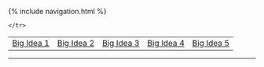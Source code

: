 {% include navigation.html %}

<table>
    <tr>
        <td><a href="docs/bi1">Big Idea 1</a></td>
        <td><a href="bi2">Big Idea 2</a></td>
        <td><a href="bi3">Big Idea 3</a></td>
        <td><a href="bi4">Big Idea 4</a></td>
        <td><a href="bi5">Big Idea 5</a></td>

    </tr>
</table>
<hr>
